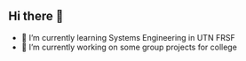 ## Hi there 👋

- 🌱 I’m currently learning Systems Engineering in UTN FRSF
- 🔭 I’m currently working on some group projects for college

<!--
**FranciscoKuchen1/FranciscoKuchen1** is a ✨ _special_ ✨ repository because its `README.md` (this file) appears on your GitHub profile.

Here are some ideas to get you started:

- 🔭 I’m currently working on ...
- 🌱 I’m currently learning ...
- 👯 I’m looking to collaborate on ...
- 🤔 I’m looking for help with ...
- 💬 Ask me about ...
- 📫 How to reach me: ...
- 😄 Pronouns: ...
- ⚡ Fun fact: ...
-->
